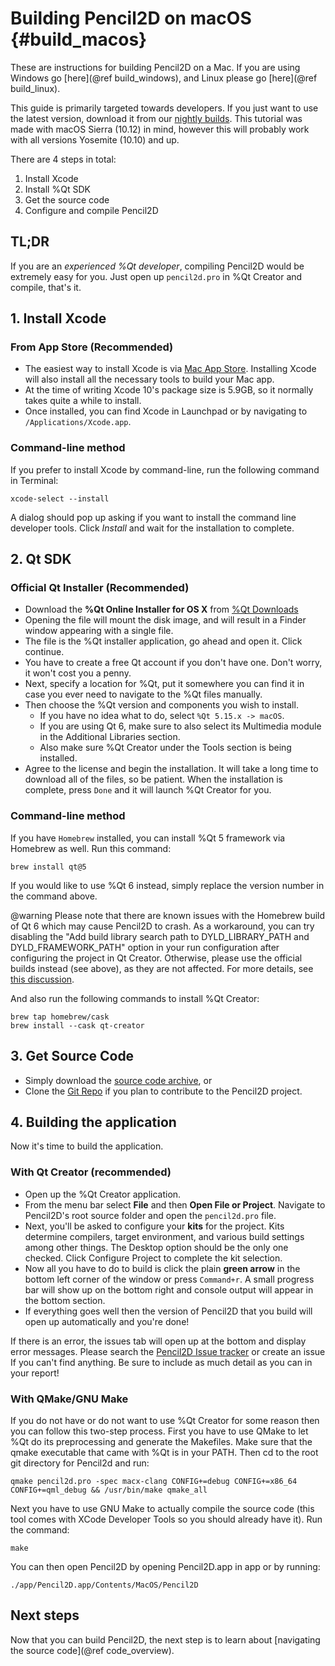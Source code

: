 Building Pencil2D on macOS {#build_macos}
==========================

These are instructions for building Pencil2D on a Mac. If you are using Windows go [here](@ref build_windows), and Linux please go [here](@ref build_linux).

This guide is primarily targeted towards developers. If you just want to use the latest version, download it from our [nightly builds](https://www.pencil2d.org/download/nightly/). This tutorial was made with macOS Sierra (10.12) in mind, however this will probably work with all versions Yosemite (10.10) and up.

There are 4 steps in total:

1. Install Xcode
2. Install %Qt SDK
3. Get the source code
4. Configure and compile Pencil2D

## TL;DR

If you are an *experienced %Qt developer*, compiling Pencil2D would be extremely easy for you. Just open up `pencil2d.pro` in %Qt Creator and compile, that's it.

## 1. Install Xcode

### From App Store (Recommended)

- The easiest way to install Xcode is via [Mac App Store](https://itunes.apple.com/us/app/xcode/id497799835). Installing Xcode will also install all the necessary tools to build your Mac app.
- At the time of writing Xcode 10's package size is 5.9GB, so it normally takes quite a while to install.
- Once installed, you can find Xcode in Launchpad or by navigating to `/Applications/Xcode.app`.

### Command-line method

If you prefer to install Xcode by command-line, run the following command in Terminal:

    xcode-select --install

A dialog should pop up asking if you want to install the command line developer tools. Click *Install* and wait for the installation to complete.

## 2. Qt SDK

### Official Qt Installer (Recommended)

- Download the <b>%Qt Online Installer for OS X</b> from [%Qt Downloads](https://www.qt.io/download-qt-installer-oss)
- Opening the file will mount the disk image, and will result in a Finder window appearing with a single file.
- The file is the %Qt installer application, go ahead and open it. Click continue.
- You have to create a free Qt account if you don't have one. Don't worry, it won't cost you a penny.
- Next, specify a location for %Qt, put it somewhere you can find it in case you ever need to navigate to the %Qt files manually.
- Then choose the %Qt version and components you wish to install.
  - If you have no idea what to do, select `%Qt 5.15.x -> macOS`.
  - If you are using Qt 6, make sure to also select its Multimedia module in the Additional Libraries section.
  - Also make sure %Qt Creator under the Tools section is being installed.
- Agree to the license and begin the installation. It will take a long time to download all of the files, so be patient. When the installation is complete, press `Done` and it will launch %Qt Creator for you.

### Command-line method

If you have `Homebrew` installed, you can install %Qt 5 framework via Homebrew as well. Run this command:

    brew install qt@5

If you would like to use %Qt 6 instead, simply replace the version number in the command above.

@warning Please note that there are known issues with the Homebrew build of Qt 6 which may cause Pencil2D to crash. As a workaround, you can try disabling the "Add build library search path to DYLD_LIBRARY_PATH and DYLD_FRAMEWORK_PATH" option in your run configuration after configuring the project in Qt Creator. Otherwise, please use the official builds instead (see above), as they are not affected. For more details, see [this discussion](https://github.com/orgs/Homebrew/discussions/4362).

And also run the following commands to install %Qt Creator:

    brew tap homebrew/cask
    brew install --cask qt-creator

## 3. Get Source Code

- Simply download the [source code archive](https://github.com/pencil2d/pencil/archive/master.zip), or
- Clone the [Git Repo](https://github.com/pencil2d/pencil.git) if you plan to contribute to the Pencil2D project.

## 4. Building the application

Now it's time to build the application.

### With Qt Creator (recommended)

- Open up the %Qt Creator application.
- From the menu bar select **File** and then **Open File or Project**. Navigate to Pencil2D's root source folder and open the `pencil2d.pro` file. 
- Next, you'll be asked to configure your **kits** for the project. Kits determine compilers, target environment, and various build settings among other things. The Desktop option should be the only one checked. Click Configure Project to complete the kit selection.
- Now all you have to do to build is click the plain **green arrow** in the bottom left corner of the window or press `Command+r`. A small progress bar will show up on the bottom right and console output will appear in the bottom section.
- If everything goes well then the version of Pencil2D that you build will open up automatically and you're done!

If there is an error, the issues tab will open up at the bottom and display error messages. Please search the [Pencil2D Issue tracker](https://github.com/pencil2d/pencil/issues) or create an issue If you can't find anything. Be sure to include as much detail as you can in your report!

### With QMake/GNU Make

If you do not have or do not want to use %Qt Creator for some reason then you can follow this two-step process. First you have to use QMake to let %Qt do its preprocessing and generate the Makefiles. Make sure that the qmake executable that came with %Qt is in your PATH. Then cd to the root git directory for Pencil2d and run:

    qmake pencil2d.pro -spec macx-clang CONFIG+=debug CONFIG+=x86_64 CONFIG+=qml_debug && /usr/bin/make qmake_all

Next you have to use GNU Make to actually compile the source code (this tool comes with XCode Developer Tools so you should already have it). Run the command:

    make

You can then open Pencil2D by opening Pencil2D.app in app or by running:

    ./app/Pencil2D.app/Contents/MacOS/Pencil2D

## Next steps

Now that you can build Pencil2D, the next step is to learn about [navigating the source code](@ref code_overview).
